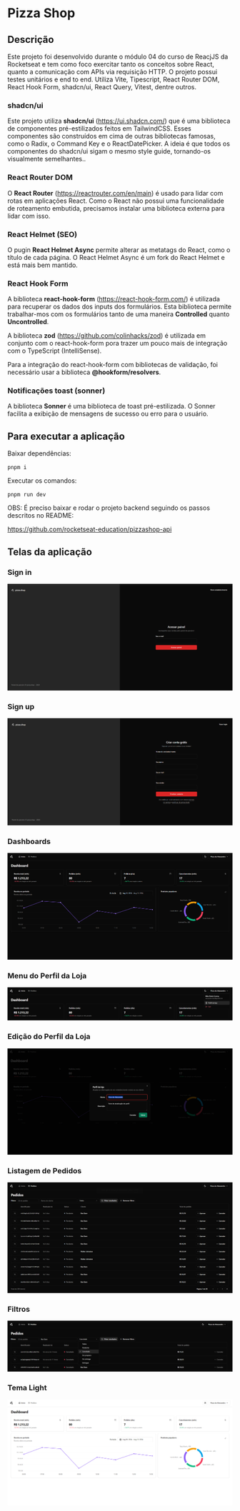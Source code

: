 # Pizza Shop

## Descrição

Este projeto foi desenvolvido durante o módulo 04 do curso de ReacjJS da Rocketseat e tem como foco exercitar tanto os conceitos sobre React, quanto a comunicação com APIs via requisição HTTP. O projeto possui testes unitários e end to end. Utiliza Vite, Tipescript, React Router DOM, React Hook Form, shadcn/ui, React Query, Vitest, dentre outros.

### shadcn/ui

Este projeto utiliza **shadcn/ui** (https://ui.shadcn.com/) que é uma biblioteca de componentes pré-estilizados feitos em TailwindCSS. Esses componentes são construídos em cima de outras bibliotecas famosas, como o Radix, o Command Key e o ReactDatePicker. A ideia é que todos os componentes do shadcn/ui sigam o mesmo style guide, tornando-os visualmente semelhantes..

### React Router DOM

O **React Router** (https://reactrouter.com/en/main) é usado para lidar com rotas em aplicações React. Como o React não possui uma funcionalidade de roteamento embutida, precisamos instalar uma biblioteca externa para lidar com isso.

### React Helmet (SEO)

O pugin **React Helmet Async** permite alterar as metatags do React, como o título de cada página. O React Helmet Async é um fork do React Helmet e está mais bem mantido.

### React Hook Form

A biblioteca **react-hook-form** (https://react-hook-form.com/) é utilizada para recuperar os dados dos inputs dos formulários. Esta biblioteca permite trabalhar-mos com os formulários tanto de uma maneira **Controlled** quanto **Uncontrolled**.

A biblioteca **zod** (https://github.com/colinhacks/zod) é utilizada em conjunto com o react-hook-form pora trazer um pouco mais de integração com o TypeScript (IntelliSense).

Para a integração do react-hook-form com bibliotecas de validação, foi necessário usar a biblioteca **@hookform/resolvers**.

### Notificações toast (sonner)

A biblioteca **Sonner** é uma biblioteca de toast pré-estilizada. O Sonner facilita a exibição de mensagens de sucesso ou erro para o usuário.

## Para executar a aplicação

Baixar dependências:

```shell
pnpm i
```

Executar os comandos:

```shell
pnpm run dev
```

OBS: É preciso baixar e rodar o projeto backend seguindo os passos descritos no README:

https://github.com/rocketseat-education/pizzashop-api

## Telas da aplicação

### Sign in

![alt text](prints/sign-in.png)

### Sign up

![alt text](prints/sign-up.png)

### Dashboards

![alt text](prints/dashboards.png)

### Menu do Perfil da Loja

![alt text](prints/profile-menu.png)

### Edição do Perfil da Loja

![alt text](prints/update-profile.png)

### Listagem de Pedidos

![alt text](prints/orders.png)

### Filtros

![alt text](prints/filters.png)

### Tema Light

![alt text](prints/light.png)